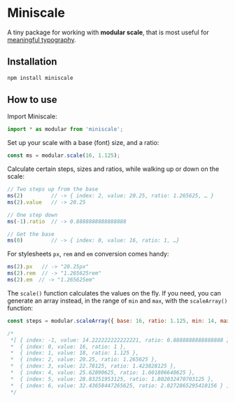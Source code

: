 # Miniscale

A tiny package for working with **modular scale**, that is most useful for
[meaningful typography](https://alistapart.com/article/more-meaningful-typography).

## Installation

```sh
npm install miniscale
```

## How to use

Import Miniscale:

```js
import * as modular from 'miniscale';
```

Set up your scale with a base (font) size, and a ratio:

```js
const ms = modular.scale(16, 1.125);
```

Calculate certain steps, sizes and ratios, while walking up or down
on the scale:

```js
// Two steps up from the base
ms(2)         // -> { index: 2, value: 20.25, ratio: 1.265625, … }
ms(2).value   // -> 20.25

// One step down
ms(-1).ratio  // -> 0.8888888888888888

// Get the base
ms(0)         // -> { index: 0, value: 16, ratio: 1, …}
```

For stylesheets `px`, `rem` and `em` conversion comes handy:

```js
ms(2).px   // -> "20.25px"
ms(2).rem  // -> "1.265625rem"
ms(2).em  // -> "1.265625em"
```

The `scale()` function calculates the values on the fly. If you need,
you can generate an array instead, in the range of `min` and `max`,
with the `scaleArray()` function:

```js
const steps = modular.scaleArray({ base: 16, ratio: 1.125, min: 14, max: 36 })

/*
 *[ { index: -1, value: 14.222222222222221, ratio: 0.8888888888888888 },
 *  { index: 0, value: 16, ratio: 1 },
 *  { index: 1, value: 18, ratio: 1.125 },
 *  { index: 2, value: 20.25, ratio: 1.265625 },
 *  { index: 3, value: 22.78125, ratio: 1.423828125 },
 *  { index: 4, value: 25.62890625, ratio: 1.601806640625 },
 *  { index: 5, value: 28.83251953125, ratio: 1.802032470703125 },
 *  { index: 6, value: 32.43658447265625, ratio: 2.0272865295410156 } ]
 */
```
